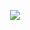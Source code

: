 <p align="center">
  <img src="https://github.com/user-attachments/assets/7e7d13c7-e46a-4ab3-b004-eb106d09dc1d">
</p>
